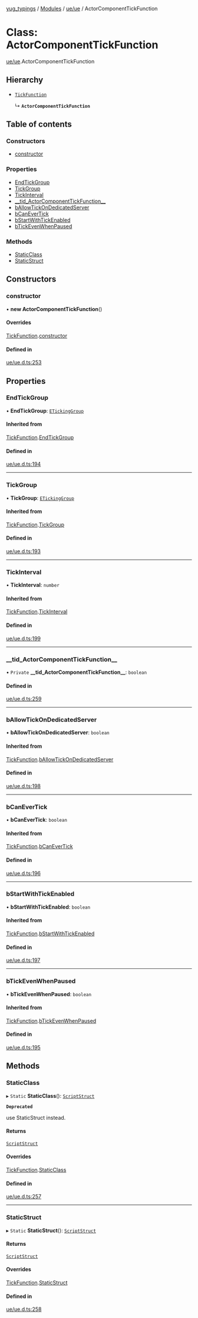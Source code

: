 [yug_typings](../README.md) / [Modules](../modules.md) / [ue/ue](../modules/ue_ue.md) / ActorComponentTickFunction

# Class: ActorComponentTickFunction

[ue/ue](../modules/ue_ue.md).ActorComponentTickFunction

## Hierarchy

- [`TickFunction`](ue_ue.TickFunction.md)

  ↳ **`ActorComponentTickFunction`**

## Table of contents

### Constructors

- [constructor](ue_ue.ActorComponentTickFunction.md#constructor)

### Properties

- [EndTickGroup](ue_ue.ActorComponentTickFunction.md#endtickgroup)
- [TickGroup](ue_ue.ActorComponentTickFunction.md#tickgroup)
- [TickInterval](ue_ue.ActorComponentTickFunction.md#tickinterval)
- [\_\_tid\_ActorComponentTickFunction\_\_](ue_ue.ActorComponentTickFunction.md#__tid_actorcomponenttickfunction__)
- [bAllowTickOnDedicatedServer](ue_ue.ActorComponentTickFunction.md#ballowtickondedicatedserver)
- [bCanEverTick](ue_ue.ActorComponentTickFunction.md#bcanevertick)
- [bStartWithTickEnabled](ue_ue.ActorComponentTickFunction.md#bstartwithtickenabled)
- [bTickEvenWhenPaused](ue_ue.ActorComponentTickFunction.md#btickevenwhenpaused)

### Methods

- [StaticClass](ue_ue.ActorComponentTickFunction.md#staticclass)
- [StaticStruct](ue_ue.ActorComponentTickFunction.md#staticstruct)

## Constructors

### constructor

• **new ActorComponentTickFunction**()

#### Overrides

[TickFunction](ue_ue.TickFunction.md).[constructor](ue_ue.TickFunction.md#constructor)

#### Defined in

[ue/ue.d.ts:253](https://github.com/YugMetaverse/yug_typings/blob/b7d9b19/ue/ue.d.ts#L253)

## Properties

### EndTickGroup

• **EndTickGroup**: [`ETickingGroup`](../enums/ue_ue.ETickingGroup.md)

#### Inherited from

[TickFunction](ue_ue.TickFunction.md).[EndTickGroup](ue_ue.TickFunction.md#endtickgroup)

#### Defined in

[ue/ue.d.ts:194](https://github.com/YugMetaverse/yug_typings/blob/b7d9b19/ue/ue.d.ts#L194)

___

### TickGroup

• **TickGroup**: [`ETickingGroup`](../enums/ue_ue.ETickingGroup.md)

#### Inherited from

[TickFunction](ue_ue.TickFunction.md).[TickGroup](ue_ue.TickFunction.md#tickgroup)

#### Defined in

[ue/ue.d.ts:193](https://github.com/YugMetaverse/yug_typings/blob/b7d9b19/ue/ue.d.ts#L193)

___

### TickInterval

• **TickInterval**: `number`

#### Inherited from

[TickFunction](ue_ue.TickFunction.md).[TickInterval](ue_ue.TickFunction.md#tickinterval)

#### Defined in

[ue/ue.d.ts:199](https://github.com/YugMetaverse/yug_typings/blob/b7d9b19/ue/ue.d.ts#L199)

___

### \_\_tid\_ActorComponentTickFunction\_\_

• `Private` **\_\_tid\_ActorComponentTickFunction\_\_**: `boolean`

#### Defined in

[ue/ue.d.ts:259](https://github.com/YugMetaverse/yug_typings/blob/b7d9b19/ue/ue.d.ts#L259)

___

### bAllowTickOnDedicatedServer

• **bAllowTickOnDedicatedServer**: `boolean`

#### Inherited from

[TickFunction](ue_ue.TickFunction.md).[bAllowTickOnDedicatedServer](ue_ue.TickFunction.md#ballowtickondedicatedserver)

#### Defined in

[ue/ue.d.ts:198](https://github.com/YugMetaverse/yug_typings/blob/b7d9b19/ue/ue.d.ts#L198)

___

### bCanEverTick

• **bCanEverTick**: `boolean`

#### Inherited from

[TickFunction](ue_ue.TickFunction.md).[bCanEverTick](ue_ue.TickFunction.md#bcanevertick)

#### Defined in

[ue/ue.d.ts:196](https://github.com/YugMetaverse/yug_typings/blob/b7d9b19/ue/ue.d.ts#L196)

___

### bStartWithTickEnabled

• **bStartWithTickEnabled**: `boolean`

#### Inherited from

[TickFunction](ue_ue.TickFunction.md).[bStartWithTickEnabled](ue_ue.TickFunction.md#bstartwithtickenabled)

#### Defined in

[ue/ue.d.ts:197](https://github.com/YugMetaverse/yug_typings/blob/b7d9b19/ue/ue.d.ts#L197)

___

### bTickEvenWhenPaused

• **bTickEvenWhenPaused**: `boolean`

#### Inherited from

[TickFunction](ue_ue.TickFunction.md).[bTickEvenWhenPaused](ue_ue.TickFunction.md#btickevenwhenpaused)

#### Defined in

[ue/ue.d.ts:195](https://github.com/YugMetaverse/yug_typings/blob/b7d9b19/ue/ue.d.ts#L195)

## Methods

### StaticClass

▸ `Static` **StaticClass**(): [`ScriptStruct`](ue_ue.ScriptStruct.md)

**`Deprecated`**

use StaticStruct instead.

#### Returns

[`ScriptStruct`](ue_ue.ScriptStruct.md)

#### Overrides

[TickFunction](ue_ue.TickFunction.md).[StaticClass](ue_ue.TickFunction.md#staticclass)

#### Defined in

[ue/ue.d.ts:257](https://github.com/YugMetaverse/yug_typings/blob/b7d9b19/ue/ue.d.ts#L257)

___

### StaticStruct

▸ `Static` **StaticStruct**(): [`ScriptStruct`](ue_ue.ScriptStruct.md)

#### Returns

[`ScriptStruct`](ue_ue.ScriptStruct.md)

#### Overrides

[TickFunction](ue_ue.TickFunction.md).[StaticStruct](ue_ue.TickFunction.md#staticstruct)

#### Defined in

[ue/ue.d.ts:258](https://github.com/YugMetaverse/yug_typings/blob/b7d9b19/ue/ue.d.ts#L258)
